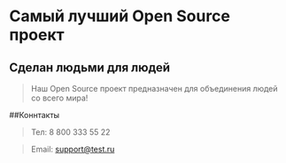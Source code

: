 # Самый лучший Open Source проект

## Сделан людьми для людей

> Наш Open Source проект предназначен для объединения людей со всего мира!

##Коннтакты

>Тел: 8 800 333 55 22

>Email: support@test.ru
